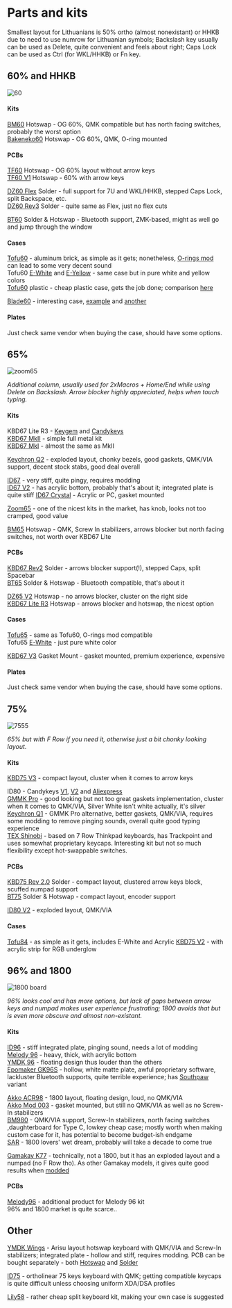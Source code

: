 # Parts and kits

Smallest layout for Lithuanians is 50% ortho (almost nonexistant) or HHKB due to need to use numrow for Lithuanian symbols; Backslash key usually can be used as Delete, quite convenient and feels about right; Caps Lock can be used as Ctrl (for WKL/HHKB) or Fn key.

## 60% and HHKB  

![60](https://user-images.githubusercontent.com/99119828/163712333-63c4e7a8-f20b-402a-a63e-45e6f2667771.png)

#### Kits

[BM60](https://www.aliexpress.com/item/1005001329750229.html) Hotswap - OG 60%, QMK compatible but has north facing switches, probably the worst option  
[Bakeneko60](https://cannonkeys.com/products/bakeneko-60) Hotswap - OG 60%, QMK, O-ring mounted

#### PCBs

[TF60](https://keygem.store/collections/pcb/products/60-tf60-rgb-ansi-v1-hot-swap-mechanical-keyboard-pcb) Hotswap - OG 60% layout without arrow keys  
[TF60 V1](https://keygem.store/collections/pcb/products/60-tf60-rgb-v1-hot-swap-pcb) Hotswap - 60% with arrow keys

[DZ60 Flex](https://keygem.store/collections/pcb/products/60-dz60-v2-flex-cut-mechanical-keyboard-pcb) Solder - full support for 7U and WKL/HHKB, stepped Caps Lock, split Backspace, etc.  
[DZ60 Rev3](https://keygem.store/collections/pcb/products/dz60-rev-3-0-60-mechanical-keyboard-pcb) Solder - quite same as Flex, just no flex cuts

[BT60](https://keygem.store/collections/pcb/products/bt60-60-bluetooth-pcb) Solder & Hotswap - Bluetooth support, ZMK-based, might as well go and jump through the window

#### Cases

[Tofu60](https://keygem.store/collections/case/products/kbdfans-tofu-60-aluminum-case) - aluminum brick, as simple as it gets; nonetheless, [O-rings mod](https://www.youtube.com/watch?v=SQcdgUKV6dU) can lead to some very decent sound  
Tofu60 [E-White](https://keygem.store/collections/case/products/kbdfans-tofu-60-case-e-white) and [E-Yellow](https://keygem.store/collections/case/products/tofu-60-case-e-yellow-by-kbdfans) - same case but in pure white and yellow colors  
[Tofu60](https://keygem.store/collections/case/products/60-plastic-case) plastic - cheap plastic case, gets the job done; comparison [here](https://www.youtube.com/watch?v=PVD31ZTo-z40)  

[Blade60](https://keygem.store/collections/case/products/blade60-aluminium-case) - interesting case, [example](https://www.reddit.com/r/MechanicalKeyboards/comments/px6rlb/blade60_build/) and [another](https://www.reddit.com/r/MechanicalKeyboards/comments/q246yn/vtuber_hoshimachi_suisei_themed_build_blade60_and/)

#### Plates

Just check same vendor when buying the case, should have some options.

## 65%

![zoom65](https://user-images.githubusercontent.com/99119828/163712337-942821a6-8350-4596-9509-89ae763b9f1a.png)

*Additional column, usually used for 2xMacros + Home/End while using Delete on Backslash. Arrow blocker highly appreciated, helps when touch typing.*

#### Kits

KBD67 Lite R3 - [Keygem](https://keygem.store/products/r3-kbd67-lite-mechanical-keyboard-kit?_pos=3&_sid=8117d96e1&_ss=r) and [Candykeys](https://candykeys.com/product/kbd67-lite-r3-ANSI)  
[KBD67 MkII](https://candykeys.com/product/kbd67-mkii-kit) - simple full metal kit  
[KBD67 MkI](https://candykeys.com/product/kbd67-kit) - almost the same as MkII

[Keychron Q2](https://candykeys.com/product/keychron-q2-ansi) - exploded layout, chonky bezels, good gaskets, QMK/VIA support, decent stock stabs, good deal overall

[ID67](https://www.aliexpress.com/item/1005002871249832.html?spm=a2g0o.store_pc_groupList.8148356.1.7175b037ix029l) - very stiff, quite pingy, requires modding  
[ID67 V2](https://keygem.store/collections/idobao/products/idobao-id67-v2) - has acrylic bottom, probably that's about it; integrated plate is quite stiff
[ID67 Crystal](https://keygem.store/collections/idobao/products/idobao-id67-crystal-ansi) - Acrylic or PC, gasket mounted

[Zoom65](https://mykeyboard.eu/search/?q=Zoom65) - one of the nicest kits in the market, has knob, looks not too cramped, good value

[BM65](https://www.aliexpress.com/item/1005002133981307.html?) Hotswap - QMK, Screw In stabilizers, arrows blocker but north facing switches, not worth over KBD67 Lite

#### PCBs

[KBD67 Rev2](https://keygem.store/collections/pcb/products/kbd67-rev2-65-custom-mechanical-keyboard-pcb) Solder - arrows blocker support(!), stepped Caps, split Spacebar  
[BT65](https://keygem.store/collections/pcb/products/bt65-60-bluetooth-pcb) Solder & Hotswap - Bluetooth compatible, that's about it

[DZ65 V2](https://keygem.store/collections/pcb/products/dz65-rgb-v2-hot-swap-rgb-pcb) Hotswap - no arrows blocker, cluster on the right side  
[KBD67 Lite R3](https://www.eloquentclicks.com/product/pre-orders-kbd67-lite-r3-hotswap-pcb/) Hotswap - arrows blocker and hotswap, the nicest option

#### Cases

[Tofu65](https://keygem.store/collections/case/products/tofu-65-case-by-kbdfans) - same as Tofu60, O-rings mod compatible  
Tofu65 [E-White](https://keygem.store/collections/case/products/tofu-65-case-e-white-by-kbdfans) - just pure white color

[KBD67 V3](https://keygem.store/collections/case/products/kbd67-v3-gasket-mount-aluminum-case) Gasket Mount - gasket mounted, premium experience, expensive

#### Plates

Just check same vendor when buying the case, should have some options.

## 75%

![7555](https://user-images.githubusercontent.com/99119828/163712347-8b9886b7-f184-4212-8cb9-801720ecd933.png)

*65% but with F Row if you need it, otherwise just a bit chonky looking layout.*

#### Kits

[KBD75 V3](https://candykeys.com/product/kbd75-v3-kit) - compact layout, cluster when it comes to arrow keys

ID80 - Candykeys [V1](https://candykeys.com/product/idobao-id80-75-hot-swappable-mechanical-keyboard), [V2](https://candykeys.com/product/idobao-id80v2) and [Aliexpress](https://www.aliexpress.com/item/4000590804514.html)  
[GMMK Pro](https://www.kaina24.lt/search?q=gmmk+pro) - good looking but not too great gaskets implementation, cluster when it comes to QMK/VIA, Silver White isn't white actually, it's silver  
[Keychron Q1](https://candykeys.com/product/keychron-q1-ansi) - GMMK Pro alternative, better gaskets, QMK/VIA, requires some modding to remove pinging sounds, overall quite good typing experience  
[TEX Shinobi](https://candykeys.com/product/tex-shinobi-diy-kit-us-layout) - based on 7 Row Thinkpad keyboards, has Trackpoint and uses somewhat proprietary keycaps. Interesting kit but not so much flexibility except hot-swappable switches.

#### PCBs

[KBD75 Rev 2.0](https://keygem.store/collections/pcb/products/kbd75-rev-2-0-pcb) Solder - compact layout, clustered arrow keys block, scuffed numpad support  
[BT75](https://keygem.store/collections/pcb/products/bt75-75-bluetooth-pcb) Solder & Hotswap - compact layout, encoder support

[ID80 V2](https://www.aliexpress.com/item/4001244581360.html?spm) - exploded layout, QMK/VIA

#### Cases

[Tofu84](https://keygem.store/collections/case/products/tofu84-case-by-kbdfans) - as simple as it gets, includes E-White and Acrylic 
[KBD75 V2](https://www.eloquentclicks.com/product/kbd75-v2-aluminum-case/) - with acrylic strip for RGB underglow

## 96% and 1800

![1800 board](https://user-images.githubusercontent.com/99119828/163672893-f354b05e-2a59-49d6-9c4d-0c8465a2bff3.png)

*96% looks cool and has more options, but lack of gaps between arrow keys and numpad makes user experience frustrating; 1800 avoids that but is even more obscure and almost non-existant.*

#### Kits

[ID96](https://keygem.store/collections/idobao/products/idobao-id96) - stiff integrated plate, pinging sound, needs a lot of modding  
[Melody 96](https://www.aliexpress.com/item/32957159275.html) - heavy, thick, with acrylic bottom  
[YMDK 96](https://www.aliexpress.com/item/32846088297.html) - floating design thus louder than the others  
[Epomaker GK96S](https://www.aliexpress.com/item/1005002190954573.html) - hollow, white matte plate, awful proprietary software, lackluster Bluetooth supports, quite terrible experience; has [Southpaw](https://www.aliexpress.com/item/1005002191357082.html) variant  

[Akko ACR98](https://www.aliexpress.com/item/1005003541133996.html) - 1800 layout, floating design, loud, no QMK/VIA  
[Akko Mod 003](https://www.aliexpress.com/item/1005003424229824.html) - gasket mounted, but still no QMK/VIA as well as no Screw-In stabilizers  
[BM980](https://www.aliexpress.com/item/1005002509519466.html?) - QMK/VIA support, Screw-In stabilizers, north facing switches ,daughterboard for Type C, lowkey cheap case; mostly worth when making custom case for it, has potential to become budget-ish endgame  
[SAR](https://zambumon.com/sar/) - 1800 lovers' wet dream, probably will take a decade to come true

[Gamakay K77](https://www.banggood.com/GamaKay-K77-Mechanical-Keyboard-77-Keys-Hot-Swappable-Type-C-Wired-USB-3_1-NKRO-Translucent-Glass-Base-Gateron-Switch-RGB-Gaming-Keyboard-with-Numberpad-p-1852118.html?cur_warehouse=FR&ID=515634&rmmds=search) - technically, not a 1800, but it has an exploded layout and a numpad (no F Row tho). As other Gamakay models, it gives quite good results when [modded](https://www.youtube.com/watch?v=20CoC2t-dic)

#### PCBs

[Melody96](https://www.aliexpress.com/item/1005001838342437.html) - additional product for Melody 96 kit  
96% and 1800 market is quite scarce..

## Other

[YMDK Wings](https://www.aliexpress.com/item/1005003330613995.html) - Arisu layout hotswap keyboard with QMK/VIA and Screw-In stabilizers; integrated plate - hollow and stiff, requires modding. PCB can be bought separately - both [Hotswap](https://www.aliexpress.com/item/1005003456101595.html) and [Solder](https://www.aliexpress.com/item/1005002460948806.html)

[ID75](https://www.aliexpress.com/item/4000311498726.html?) - ortholinear 75 keys keyboard with QMK; getting compatible keycaps is quite difficult unless choosing uniform XDA/DSA profiles

[Lily58](https://42keebs.eu/shop/kits/lily58-split-ergo-50-kit-black/) - rather cheap split keyboard kit, making your own case is suggested
